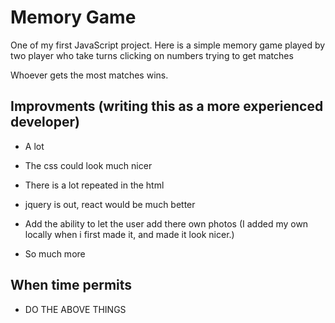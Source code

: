 # Memory Game

One of my first JavaScript project. Here is a simple memory game played by two player who take turns clicking on numbers trying to get matches

Whoever gets the most matches wins. 

## Improvments (writing this as a more experienced developer) 

- A lot

- The css could look much nicer

- There is a lot repeated in the html

- jquery is out, react would be much better

- Add the ability to let the user add there own photos (I added my own locally when i first made it, and made it look nicer.)

- So much more

## When time permits

- DO THE ABOVE THINGS
